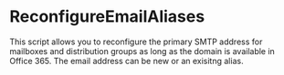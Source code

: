 # ReconfigureEmailAliases
This script allows you to reconfigure the primary SMTP address for mailboxes and distribution groups as long as the domain is available in Office 365. The email address can be new or an exisitng alias.
